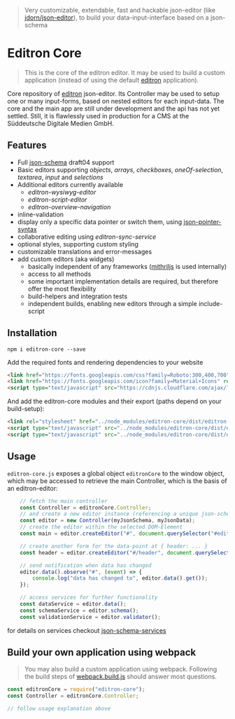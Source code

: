 > Very customizable, extendable, fast and hackable json-editor (like
> [jdorn/json-editor](https://github.com/jdorn/json-editor)), to build your data-input-interface based on a json-schema


# Editron Core

> This is the core of the editron editor. It may be used to build a custom application (instead of using the default
> [editron](https://github.com/sueddeutsche/editron) application).

Core repository of [editron](https://github.com/sueddeutsche/editron) json-editor. Its Controller may be used to setup
one or many input-forms, based on nested editors for each input-data. The core and the main app are still under
development and the api has not yet settled. Still, it is flawlessly used in production for a CMS at the Süddeutsche
Digitale Medien GmbH.


## Features

- Full [json-schema](http://json-schema.org/) draft04 support
- Basic editors supporting _objects_, _arrays_, _checkboxes_, _oneOf-selection_, _textarea_, _input_ and _selections_
- Additional editors currently available
    - _editron-wysiwyg-editor_
    - _editron-script-editor_
    - _editron-overview-navigation_
- inline-validation
- display only a specific data pointer or switch them, using [json-pointer-syntax](https://github.com/sagold/gson-pointer)
- collaborative editing using _editron-sync-service_
- optional styles, supporting custom styling
- customizable translations and error-messages
- add custom editors (aka widgets)
    - basically independent of any frameworks ([mithriljs](https://mithril.js.org/) is used internally)
    - access to all methods
    - some important implementation details are required, but therefore offer the most flexibility
    - build-helpers and integration tests
    - independent builds, enabling new editors through a simple include-script


## Installation

`npm i editron-core --save`

Add the required fonts and rendering dependencies to your website

```html
<link href="https://fonts.googleapis.com/css?family=Roboto:300,400,700" rel="stylesheet">
<link href="https://fonts.googleapis.com/icon?family=Material+Icons" rel="stylesheet">
<script type="text/javascript" src="https://cdnjs.cloudflare.com/ajax/libs/mithril/1.1.3/mithril.min.js"></script>
```

And add the editron-core modules and their export (paths depend on your build-setup):

```html
<link rel="stylesheet" href="../node_modules/editron-core/dist/editron-core.css">
<script type="text/javascript" src="../node_modules/editron-core/dist/editron-modules.js"></script>
<script type="text/javascript" src="../node_modules/editron-core/dist/editron-core.js"></script>
```


## Usage

`editron-core.js` exposes a global object `editronCore` to the window object, which may be accessed to retrieve the
main Controller, which is the basis of an editron-editor:

```js
    // fetch the main controller
    const Controller = editronCore.Controller;
    // and create a new editor instance (referencing a unique json-schema and data)
    const editor = new Controller(myJsonSchema, myJsonData);
    // create the editor within the selected DOM-Element
    const main = editor.createEditor("#", document.querySelector("#editor"));

    // create another form for the data-point at { header: ... }
    const header = editor.createEditor("#/header", document.querySelector("#editor-header"));

    // send notification when data has changed
    editor.data().observe("#", (event) => {
        console.log("data has changed to", editor.data().get());
    });

    // access services for further functionality
    const dataService = editor.data();
    const schemaService = editor.schema();
    const validationService = editor.validator();
```

for details on services checkout [json-schema-services](https://github.com/sueddeutsche/json-data-services)


## Build your own application using webpack

> You may also build a custom application using webpack. Following the build steps of
> [webpack.build.js](https://github.com/sueddeutsche/editron-core/blob/master/webpack.build.js) should answer most
> questions.


```js
const editronCore = require("editron-core");
const Controller = editronCore.Controller;

// follow usage explanation above
```
